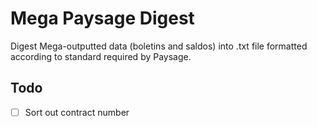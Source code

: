 # Mega Paysage Digest

Digest Mega-outputted data (boletins and saldos) into .txt file formatted according to standard required by Paysage.

## Todo
- [ ] Sort out contract number
